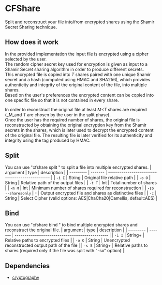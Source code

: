 # CFShare
Split and reconstruct your file into/from encrypted shares using the Shamir Secret Sharing technique.

## How does it work
In the provided implementation the input file is encrypted using a cipher selected by the user.\
The random cipher secret key used for encryption is given as input to a Shamir Secret sharing algorithm in order to produce different secrets.\
This encrypted file is copied into _T_ shares paired with one unique Shamir secret and a hash (computed using HMAC and SHA256), which provides authenticity and integrity of the original content of the file, into multiple shares.\
Based on the user's preferences the encrypted content can be copied into one specific file so that it is not contained in every share.

In order to reconstruct the original file at least _M<T_ shares are required (_M_and _T_ are chosen by the user in the split phase).\
Once the user has the required number of shares, the original file is reconstructed by obtaining the original encryption key from the Shamir secrets in the shares, which is later used to decrypt the encrypted content of the original file.
The resulting file is later verified for its authenticity and integrity using the tag produced by HMAC.
## Split
You can use "cfshare split <arguments>" to split a file into multiple encrypted shares.
| argument | type    | description                                      |
| --------- | ------- | ------------------------------------------------ |
| `-i I`     | String  | Original file relative path        |
| `-o O`  | String | Relative path of the output files          |
| `-t T` | Int  | Total number of shares                            |
| `-m M`  | Int | Minimum number of shares required for reconstruction |
| `-so --sharesonly`  | - | Output encrypted file and shares as distinctive files |
| `-c`  | String | Select Cipher (valid options: AES|ChaCha20|Camellia, default:AES) |
## Bind
You can use "cfshare bind <arguments>" to bind multiple encrypted shares and reconstruct the original file.
| argument | type    | description                                      |
| --------- | ------- | ------------------------------------------------ |
| `-i I`     | String+  | Relative paths to encrypted files        |
| `-o O`  | String | Unencrypted reconstructed output path of the file          |
| `-s S` | String+  | Relative paths to shares (required only if the file was split with "-so" option)                            |

## Dependencies
- [cryptography](https://cryptography.io/)